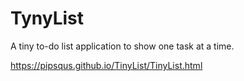 # TynyList
A tiny to-do list application to show one task at a time.

https://pipsqus.github.io/TinyList/TinyList.html

